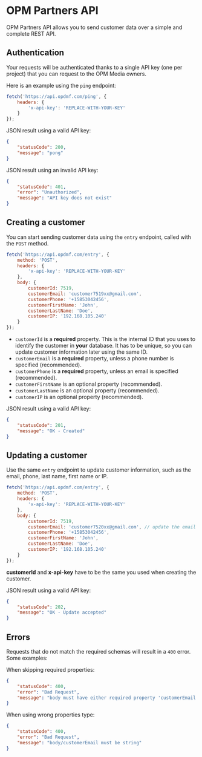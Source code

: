 # OPM Partners API

OPM Partners API allows you to send customer data over a simple and complete REST API.

## Authentication

Your requests will be authenticated thanks to a single API key (one per project) that you can request to the OPM Media owners.

Here is an example using the `ping` endpoint:

```js
fetch('https://api.opdmf.com/ping', {
    headers: {
        'x-api-key': 'REPLACE-WITH-YOUR-KEY'
    }
});
```

JSON result using a valid API key:
```json
{
    "statusCode": 200,
    "message": "pong"
}
```

JSON result using an invalid API key:
```json
{
    "statusCode": 401,
    "error": "Unauthorized",
    "message": "API key does not exist"
}
```

## Creating a customer

You can start sending customer data using the `entry` endpoint, called with the `POST` method.

```js
fetch('https://api.opdmf.com/entry', {
    method: 'POST',
    headers: {
        'x-api-key': 'REPLACE-WITH-YOUR-KEY'
    },
    body: {
        customerId: 7519,
        customerEmail: 'customer7519xx@gmail.com',
        customerPhone: '+15853042456',
        customerFirstName: 'John',
        customerLastName: 'Doe',
        customerIP: '192.168.105.240'
    }
});
```

* `customerId` is a **required** property. This is the internal ID that you uses to identify the customer in **your** database. It has to be unique, so you can update customer information later using the same ID.
* `customerEmail` is a **required** property, unless a phone number is specified (recommended).
* `customerPhone` is a **required** property, unless an email is specified (recommended).
* `customerFirstName` is an optional property (recommended).
* `customerLastName` is an optional property (recommended).
* `customerIP` is an optional property (recommended).

JSON result using a valid API key:
```json
{
    "statusCode": 201,
    "message": "OK - Created"
}
```

## Updating a customer

Use the same `entry` endpoint to update customer information, such as the email, phone, last name, first name or IP.

```js
fetch('https://api.opdmf.com/entry', {
    method: 'POST',
    headers: {
        'x-api-key': 'REPLACE-WITH-YOUR-KEY'
    },
    body: {
        customerId: 7519,
        customerEmail: 'customer7520xx@gmail.com', // update the email
        customerPhone: '+15853042456',
        customerFirstName: 'John',
        customerLastName: 'Doe',
        customerIP: '192.168.105.240'
    }
});
```

**customerId** and **x-api-key** have to be the same you used when creating the customer.

JSON result using a valid API key:
```json
{
    "statusCode": 202,
    "message": "OK - Update accepted"
}
```

## Errors

Requests that do not match the required schemas will result in a `400` error. Some examples:

When skipping required properties:
```json
{
    "statusCode": 400,
    "error": "Bad Request",
    "message": "body must have either required property 'customerEmail' or 'customerPhone'"
}
```

When using wrong properties type:
```json
{
    "statusCode": 400,
    "error": "Bad Request",
    "message": "body/customerEmail must be string"
}
```
